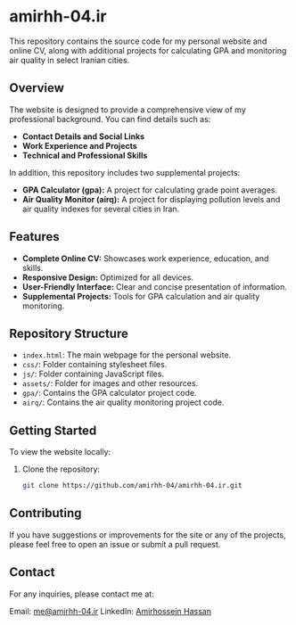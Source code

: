 # amirhh-04.ir

This repository contains the source code for my personal website and online CV, along with additional projects for calculating GPA and monitoring air quality in select Iranian cities.

## Overview

The website is designed to provide a comprehensive view of my professional background. You can find details such as:
- **Contact Details and Social Links**
- **Work Experience and Projects**
- **Technical and Professional Skills**

In addition, this repository includes two supplemental projects:
- **GPA Calculator (gpa):** A project for calculating grade point averages.
- **Air Quality Monitor (airq):** A project for displaying pollution levels and air quality indexes for several cities in Iran.

## Features

- **Complete Online CV:** Showcases work experience, education, and skills.
- **Responsive Design:** Optimized for all devices.
- **User-Friendly Interface:** Clear and concise presentation of information.
- **Supplemental Projects:** Tools for GPA calculation and air quality monitoring.

## Repository Structure

- `index.html`: The main webpage for the personal website.
- `css/`: Folder containing stylesheet files.
- `js/`: Folder containing JavaScript files.
- `assets/`: Folder for images and other resources.
- `gpa/`: Contains the GPA calculator project code.
- `airq/`: Contains the air quality monitoring project code.

## Getting Started

To view the website locally:
1. Clone the repository:
   ```bash
   git clone https://github.com/amirhh-04/amirhh-04.ir.git

## Contributing

If you have suggestions or improvements for the site or any of the projects, please feel free to open an issue or submit a pull request.

## Contact
For any inquiries, please contact me at:

Email: me@amirhh-04.ir
LinkedIn: <a href='https://www.linkedin.com/in/amirhossein-hassan/'>Amirhossein Hassan</a>